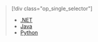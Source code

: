 > [!div class="op_single_selector"]
> * [.NET](../articles/storage/storage-dotnet-how-to-use-files.md)
> * [Java](../articles/storage/storage-java-how-to-use-file-storage.md)
> * [Python](../articles/storage/storage-python-how-to-use-file-storage.md)
> 
> 

<!--HONumber=sep16_HO2-->


